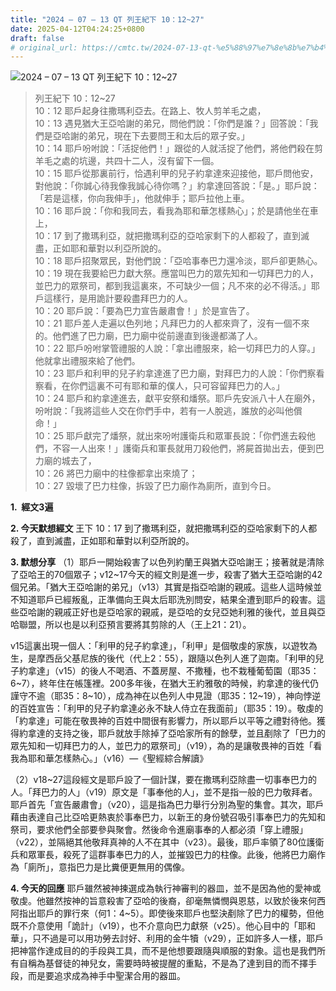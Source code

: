```yaml
---
title: "2024 – 07 – 13 QT 列王紀下 10：12~27"
date: 2025-04-12T04:24:25+0800
draft: false
# original_url: https://cmtc.tw/2024-07-13-qt-%e5%88%97%e7%8e%8b%e7%b4%80%e4%b8%8b-10%ef%bc%9a1227
---
```


![2024 – 07 – 13 QT 列王紀下 10：12\~27](/images/qt.jpg  "2024 – 07 – 13 QT 列王紀下 10：12\~27")

> 列王紀下 10：12\~27  
> 10：12 耶戶起身往撒瑪利亞去。在路上、牧人剪羊毛之處，  
> 10：13 遇見猶大王亞哈謝的弟兄，問他們說：「你們是誰？」回答說：「我們是亞哈謝的弟兄，現在下去要問王和太后的眾子安。」  
> 10：14 耶戶吩咐說：「活捉他們！」跟從的人就活捉了他們，將他們殺在剪羊毛之處的坑邊，共四十二人，沒有留下一個。  
> 10：15 耶戶從那裏前行，恰遇利甲的兒子約拿達來迎接他，耶戶問他安，對他說：「你誠心待我像我誠心待你嗎？」約拿達回答說：「是。」耶戶說：「若是這樣，你向我伸手」，他就伸手；耶戶拉他上車。  
> 10：16 耶戶說：「你和我同去，看我為耶和華怎樣熱心」；於是請他坐在車上，  
> 10：17 到了撒瑪利亞，就把撒瑪利亞的亞哈家剩下的人都殺了，直到滅盡，正如耶和華對以利亞所說的。  
> 10：18 耶戶招聚眾民，對他們說：「亞哈事奉巴力還冷淡，耶戶卻更熱心。  
> 10：19 現在我要給巴力獻大祭。應當叫巴力的眾先知和一切拜巴力的人，並巴力的眾祭司，都到我這裏來，不可缺少一個；凡不來的必不得活。」耶戶這樣行，是用詭計要殺盡拜巴力的人。  
> 10：20 耶戶說：「要為巴力宣告嚴肅會！」於是宣告了。  
> 10：21 耶戶差人走遍以色列地；凡拜巴力的人都來齊了，沒有一個不來的。他們進了巴力廟，巴力廟中從前邊直到後邊都滿了人。  
> 10：22 耶戶吩咐掌管禮服的人說：「拿出禮服來，給一切拜巴力的人穿。」他就拿出禮服來給了他們。  
> 10：23 耶戶和利甲的兒子約拿達進了巴力廟，對拜巴力的人說：「你們察看察看，在你們這裏不可有耶和華的僕人，只可容留拜巴力的人。」  
> 10：24 耶戶和約拿達進去，獻平安祭和燔祭。耶戶先安派八十人在廟外，吩咐說：「我將這些人交在你們手中，若有一人脫逃，誰放的必叫他償命！」  
> 10：25 耶戶獻完了燔祭，就出來吩咐護衛兵和眾軍長說：「你們進去殺他們，不容一人出來！」護衛兵和軍長就用刀殺他們，將屍首拋出去，便到巴力廟的城去了，  
> 10：26 將巴力廟中的柱像都拿出來燒了；  
> 10：27 毀壞了巴力柱像，拆毀了巴力廟作為廁所，直到今日。

**1.  經文3遍**

**2. 今天默想經文**
王下 10：17 到了撒瑪利亞，就把撒瑪利亞的亞哈家剩下的人都殺了，直到滅盡，正如耶和華對以利亞所說的。

**3. 默想分享**
（1）耶戶一開始殺害了以色列約蘭王與猶大亞哈謝王；接著就是清除了亞哈王的70個眾子；v12\~17今天的經文則是進一步，殺害了猶大王亞哈謝的42個兄弟。「猶大王亞哈謝的弟兄」（v13）其實是指亞哈謝的親戚。這些人這時候並不知道耶戶已經叛亂，正準備向王與太后耶洗別問安，結果全遭到耶戶的殺害。這些亞哈謝的親戚正好也是亞哈家的親戚，是亞哈的女兒亞她利雅的後代，並且與亞哈聯盟，所以也是以利亞預言要將其剪除的人（王上21：21）。

v15這裏出現一個人：「利甲的兒子約拿達」，「利甲」是個敬虔的家族，以遊牧為生，是摩西岳父基尼族的後代（代上2：55），跟隨以色列人進了迦南。「利甲的兒子約拿達」（v15）的後人不喝酒、不蓋房屋、不撒種，也不栽種葡萄園（耶35：6\~7），終年住在帳篷裡。200多年後，在猶大王約雅敬的時候，約拿達的後代仍謹守不逾（耶35：8\~10），成為神在以色列人中見證（耶35：12\~19），神向悖逆的百姓宣告：「利甲的兒子約拿達必永不缺人侍立在我面前」（耶35：19）。敬虔的「約拿達」可能在敬畏神的百姓中間很有影響力，所以耶戶以平等之禮對待他。獲得約拿達的支持之後，耶戶就放手除掉了亞哈家所有的餘孽，並且剷除了「巴力的眾先知和一切拜巴力的人，並巴力的眾祭司」（v19），為的是讓敬畏神的百姓「看我為耶和華怎樣熱心。」（v16）—《聖經綜合解讀》

（2）v18\~27這段經文是耶戶設了一個計謀，要在撒瑪利亞除盡一切事奉巴力的人。「拜巴力的人」（v19）原文是「事奉他的人」，並不是指一般的巴力敬拜者。耶戶首先「宣告嚴肅會」（v20），這是指為巴力舉行分別為聖的集會。其次，耶戶藉由表達自己比亞哈更熱衷於事奉巴力，以新王的身份號召吸引事奉巴力的先知和祭司，要求他們全部要參與聚會。然後命令進廟事奉的人都必須「穿上禮服」（v22），並隔絕其他敬拜真神的人不在其中（v23）。最後，耶戶率領了80位護衛兵和眾軍長，殺死了這群事奉巴力的人，並摧毀巴力的柱像。此後，他將巴力廟作為「廁所」，意指巴力是比糞便更無用的偶像。

**4. 今天的回應**
耶戶雖然被神揀選成為執行神審判的器皿，並不是因為他的愛神或敬虔。他雖然按神的旨意殺害了亞哈的後裔，卻毫無憐憫與恩慈，以致於後來何西阿指出耶戶的罪行來（何1：4\~5）。即使後來耶戶也堅決剷除了巴力的權勢，但他既不介意使用「詭計」（v19），也不介意向巴力獻祭（v25）。他心目中的「耶和華」，只不過是可以用功勞去討好、利用的金牛犢（v29），正如許多人一樣，耶戶把神當作達成目的的手段與工具，而不是他想要跟隨與順服的對象。這也是我們所有自稱為基督徒的神兒女，需要時時被提醒的重點，不是為了達到目的而不擇手段，而是要追求成為神手中聖潔合用的器皿。
